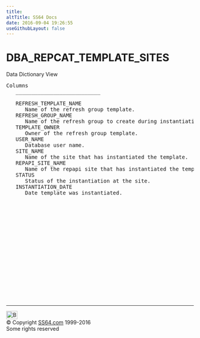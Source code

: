 ```yaml
---
title:
altTitle: SS64 Docs
date: 2016-09-04 19:26:55
useGithubLayout: false
---
```

<!-- #BeginLibraryItem "/Library/head_orad.lbi" --><!-- #EndLibraryItem --><h1>DBA_REPCAT_TEMPLATE_SITES </h1><p> Data Dictionary View </p> 
 
<pre>Columns
   ___________________________
 
   REFRESH_TEMPLATE_NAME
      Name of the refresh group template.
   REFRESH_GROUP_NAME
      Name of the refresh group to create during instantiation.
   TEMPLATE_OWNER
      Owner of the refresh group template.
   USER_NAME
      Database user name.
   SITE_NAME
      Name of the site that has instantiated the template.
   REPAPI_SITE_NAME
      Name of the repapi site that has instantiated the template.
   STATUS
      Status of the instantiation at the site.
   INSTANTIATION_DATE
      Date template was instantiated.

</pre><!-- #BeginLibraryItem "/Library/foot_orad.lbi" --><p>
<!-- oracle-footer -->
<ins class="adsbygoogle" style="display:inline-block;width:300px;height:250px" data-ad-client="ca-pub-6140977852749469" data-ad-slot="4275490898"></ins>
<script>
(adsbygoogle = window.adsbygoogle || []).push({});
</script></p>
<hr>
<div id="bl" class="footer"><a href="DBA_REPCAT_TEMPLATE_SITES.html#"><img src="../images/top.png" width="30" height="22" alt="Back to the Top"></a></div>
<div id="br" class="footer, tagline">© Copyright <a href="../index.html">SS64.com</a> 1999-2016<br>
Some rights reserved</div>
<!-- #EndLibraryItem -->

